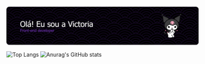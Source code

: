 ![Header](./apresentação.png)

![Top Langs](https://github-readme-stats.vercel.app/api/top-langs/?username=vllyxw&theme=midnight-purple&layout=compact) ![Anurag's GitHub stats](https://github-readme-stats.vercel.app/api?username=vllyxw&theme=midnight-purple&show_icons=true)   
